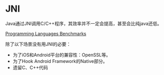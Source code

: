 # JNI

Java通过JNI调用C/C++程序，其效率并不一定会提高，甚至会比纯java还低。

[Programming Languages Benchmarks](https://attractivechaos.github.io/plb/)

除了以下场景没有用JNI的必要：

* 为了iOS和Android平台的兼容性：OpenSSL等。
* 为了Hook Android Framework的Native部分。
* 遗留C、C++代码